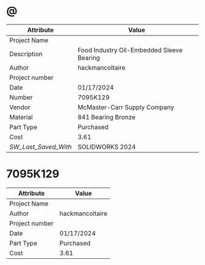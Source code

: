 # @
| Attribute | Value |
| ---  | ---     |
| Project Name |  |
| Description | Food Industry Oil-Embedded Sleeve Bearing |
| Author | hackmancoltaire |
| Project number |  |
| Date | 01/17/2024 |
| Number | 7095K129 |
| Vendor | McMaster-Carr Supply Company |
| Material | 841 Bearing Bronze |
| Part Type | Purchased |
| Cost | 3.61 |
| _SW_Last_Saved_With_ | SOLIDWORKS 2024 |
# 7095K129
| Attribute | Value |
| ---  | ---     |
| Project Name |  |
| Author | hackmancoltaire |
| Project number |  |
| Date | 01/17/2024 |
| Part Type | Purchased |
| Cost | 3.61 |
